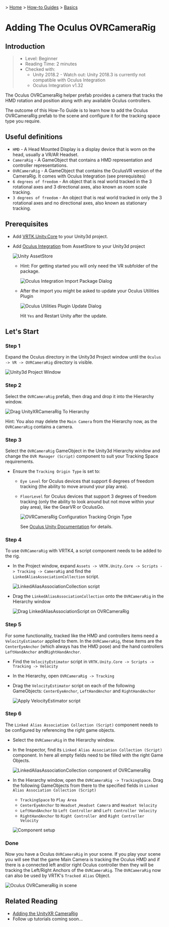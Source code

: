 &gt; [Home](../../../../README.md) &gt; [How-to Guides](../../README.md) &gt; [Basics](../README.md)

# Adding The Oculus OVRCameraRig

## Introduction

  > * Level: Beginner
  > * Reading Time: 2 minutes
  > * Checked with: 
  >   * Unity 2018.2  - Watch out: Unity 2018.3 is currently not compatible with Oculus Integration
  >   * Oculus Integration v1.32

The Oculus OVRCameraRig helper prefab provides a camera that tracks the HMD rotation and position along with any available Oculus controllers.

The outcome of this How-To Guide is to learn how to add the Oculus OVRCameraRig prefab to the scene and configure it for the tracking space type you require.

## Useful definitions

* `HMD` - A Head Mounted Display is a display device that is worn on the head, usually a VR/AR Headset.
* `CameraRig` - A GameObject that contains a HMD representation and controller representations.
* `OVRCameraRig` - A GameObject that contains the OculusVR version of the CameraRig. It comes with Oculus Integration (see prerequisites)
* `6 degrees of freedom` - An object that is real world tracked in the 3 rotational axes and 3 directional axes, also known as room scale tracking.
* `3 degrees of freedom` - An object that is real world tracked in only the 3 rotational axes and no directional axes, also known as stationary tracking.

## Prerequisites

* Add [VRTK.Unity.Core] to your Unity3d project.

* Add [Oculus Integration] from AssetStore to your Unity3d project

  ![Unity AssetStore](assets/images/AssetStore_OculusIntegration.PNG)

  * Hint: For getting started you will only need the VR subfolder of the package.

    ![Oculus Integration Import Package Dialog](assets/images/OculusIntegrationImportDialog.PNG)
  * After the import you might be asked to update your Oculus Utilities Plugin

    ![Oculus Utilities Plugin Update Dialog](assets/images/OculusPluginUpdate.PNG)

    Hit `Yes` and Restart Unity after the update.

  

## Let's Start

### Step 1

Expand the Oculus directory in the Unity3d Project window until the `Oculus -> VR -> OVRCameraRig` directory is visible.

![Unity3d Project Window](assets/images/Unity3dProjectWindowOculus.png)

### Step 2

Select the `OVRCameraRig` prefab, then drag and drop it into the Hierarchy window.

![Drag UnityXRCameraRig To Hierarchy](assets/images/DragOVRCameraRigToHierarchy.PNG)

Hint: You also may delete the `Main Camera` from the Hierarchy now, as the `OVRCameraRig` contains a camera.

### Step 3

Select the `OVRCameraRig` GameObject in the Unity3d Hierarchy window and change the `OVR Manager (Script)` component to suit your Tracking Space requirements.

* Ensure the `Tracking Origin Type` is set to:
  * `Eye Level` for Oculus devices that support 6 degrees of freedom tracking (the ability to move around your play area).
  * `FloorLevel` for Oculus devices that support 3 degrees of freedom tracking (only the ability to look around but not move within your play area), like the GearVR or OculusGo.

    ![OVRCameraRig Configuration Tracking Origin Type](assets/images/OVRConfigTrackingOrigin.PNG)

    See [Oculus Unity Documentation](https://developer.oculus.com/documentation/unity/latest/concepts/unity-utilities-overview/) for details.

### Step 4

To use `OVRCameraRig`  with VRTK4, a script component needs to be added to the rig.

* In the Project window, expand `Assets -> VRTK.Unity.Core -> Scripts -> Tracking -> CameraRig` and find the `LinkedAliasAssociationCollection` script.

  ![LinkedAliasAssociationCollection script](assets/images/LinkedAliasAssociationCollection.PNG)
* Drag the `LinkedAliasAssociationCollection` onto the `OVRCameraRig` in the Hierarchy window

  ![Drag LinkedAliasAssociationScript on OVRCameraRig](assets/images/DragLinkedAliasToOVR.PNG)

### Step 5

For some functionality, tracked like the HMD and controllers items need a `VelocityEstimator` applied to them. In the `OVRCameraRig`, these items are the `CenterEyeAnchor` (which always has the HMD pose) and the hand controllers `LeftHandAnchor` and`RightHandAnchor`.

* Find the `VelocityEstimator` script in `VRTK.Unity.Core -> Scripts -> Tracking -> Velocity`

* In the Hierarchy, open `OVRCameraRig -> Tracking`

* Drag the `VelocityEstimator` script on each of the following GameObjects: `CenterEyeAnchor`, `LeftHandAnchor` and `RightHandAnchor`

  ![Apply VelocityEstimator script](assets/images/DragVelocityEstimator.PNG)

  

### Step 6

The `Linked Alias Association Collection (Script)` component needs to be configured by referencing the right game objects.

* Select the `OVRCameraRig` in the Hierarchy window.

* In the Inspector, find its `Linked Alias Association Collection (Script)`  component. In here all empty fields need to be filled with the right Game Objects.
  

  ![LinkedAliasAssociationCollection component of OVRCameraRig](assets/images/LinkedAliasAssociationCollectionComponent.PNG)

* In the Hierarchy window, open the `OVRCameraRig -> TrackingSpace`. Drag the following GameObjects from there to the specified fields in `Linked Alias Association Collection (Script)`

  * `TrackingSpace` to `Play Area`
  * `CenterEyeAnchor` to `Headset` ,`Headset Camera` and `Headset Velocity`
  * `LeftHandAnchor` to `Left Controller` and `Left Controller Velocity`
  * `RightHandAnchor` to `Right Controller `and `Right Controller Velocity`

  ![Component setup](assets/images/LinkedAliasAssociationCollectionSetup.PNG)

  

### Done

Now you have a Oculus `OVRCameraRig` in your scene. If you play your scene you will see that the game Main Camera is tracking the Oculus HMD and if there is a connected left and/or right Oculus controller then they will be tracking the Left/Right Anchors of the `OVRCameraRig`. The `OVRCameraRig` now can also be used by VRTK's `Tracked Alias` Object.

![Oculus OVRCameraRig in scene](assets/images/OVRCameraRigInScene.PNG)

## Related Reading

* [Adding the UnityXR CameraRig](../AddingTheUnityXRCameraRig)
* Follow up tutorials coming soon...

[VRTK.Unity.Core]: https://github.com/ExtendRealityLtd/VRTK.Unity.Core#getting-started
[Oculus Integration]: https://assetstore.unity.com/packages/tools/integration/oculus-integration-82022
